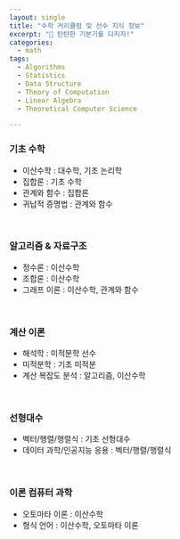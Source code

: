 ```yaml
---
layout: single
title: "수학 커리큘럼 및 선수 지식 정보"
excerpt: "💪 탄탄한 기본기를 다지자!"
categories:
  - math
tags:
  - Algorithms
  - Statistics
  - Data Structure
  - Theory of Computation
  - Linear Algebra
  - Theoretical Computer Science

---
```

### 기초 수학 
* 이산수학 : 대수학, 기초 논리학
* 집합론 : 기초 수학
* 관계와 함수 : 집합론
* 귀납적 증명법 : 관계와 함수
<br>

### 알고리즘 & 자료구조
* 정수론 : 이산수학
* 조합론 : 이산수학
* 그래프 이론 : 이산수학, 관계와 함수
<br>

### 계산 이론
* 해석학 : 미적분학 선수
* 미적분학 : 기초 미적분
* 계산 복잡도 분석 : 알고리즘, 이산수학
<br>

### 선형대수
* 벡터/행렬/행렬식 : 기초 선형대수
* 데이터 과학/인공지능 응용 : 벡터/행렬/행렬식
<br>

### 이론 컴퓨터 과학
* 오토마타 이론 : 이산수학
* 형식 언어 : 이산수학, 오토마타 이론
